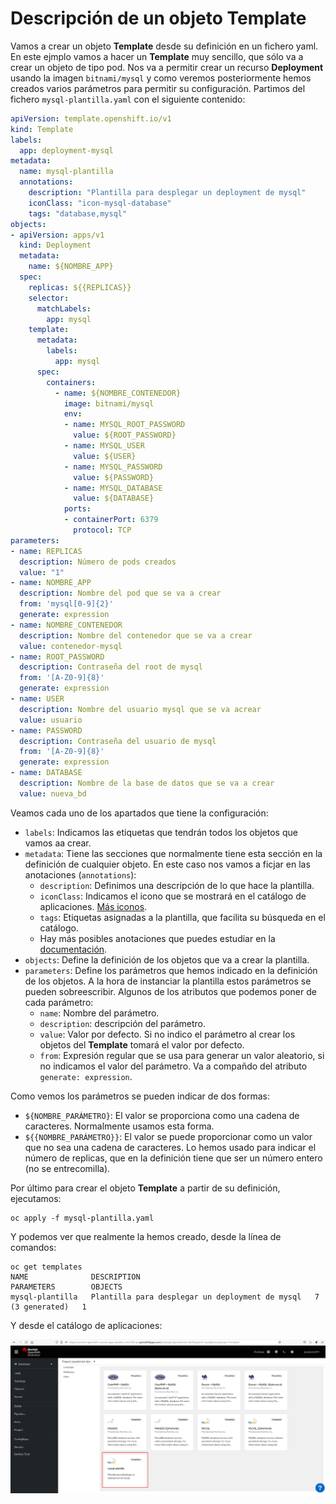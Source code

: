 # Descripción de un objeto Template

Vamos a crear un objeto **Template** desde su definición en un fichero yaml. En este ejmplo vamos a hacer un **Template** muy sencillo, que sólo va a crear un objeto de tipo pod. Nos va a permitir crear un recurso **Deployment** usando la imagen `bitnami/mysql` y como veremos posteriormente hemos creados varios parámetros para permitir su configuración. Partimos del fichero `mysql-plantilla.yaml` con el siguiente contenido:

```yaml
apiVersion: template.openshift.io/v1
kind: Template
labels:
  app: deployment-mysql
metadata:
  name: mysql-plantilla
  annotations:
    description: "Plantilla para desplegar un deployment de mysql"
    iconClass: "icon-mysql-database"
    tags: "database,mysql"
objects:
- apiVersion: apps/v1
  kind: Deployment
  metadata:
    name: ${NOMBRE_APP}
  spec:
    replicas: ${{REPLICAS}}
    selector:
      matchLabels:
        app: mysql
    template:
      metadata:
        labels:
          app: mysql
      spec:
        containers:
          - name: ${NOMBRE_CONTENEDOR}
            image: bitnami/mysql  
            env:
            - name: MYSQL_ROOT_PASSWORD
              value: ${ROOT_PASSWORD}
            - name: MYSQL_USER
              value: ${USER}
            - name: MYSQL_PASSWORD
              value: ${PASSWORD}
            - name: MYSQL_DATABASE
              value: ${DATABASE}
            ports:
            - containerPort: 6379
              protocol: TCP
parameters:
- name: REPLICAS
  description: Número de pods creados
  value: "1"
- name: NOMBRE_APP
  description: Nombre del pod que se va a crear
  from: 'mysql[0-9]{2}'
  generate: expression
- name: NOMBRE_CONTENEDOR
  description: Nombre del contenedor que se va a crear
  value: contenedor-mysql
- name: ROOT_PASSWORD
  description: Contraseña del root de mysql
  from: '[A-Z0-9]{8}'
  generate: expression
- name: USER
  description: Nombre del usuario mysql que se va acrear
  value: usuario
- name: PASSWORD
  description: Contraseña del usuario de mysql
  from: '[A-Z0-9]{8}'
  generate: expression
- name: DATABASE
  description: Nombre de la base de datos que se va a crear
  value: nueva_bd
```

Veamos cada uno de los apartados que tiene la configuración:

* `labels`: Indicamos las etiquetas que tendrán todos los objetos que vamos aa crear.
* `metadata`: Tiene las secciones que normalmente tiene esta sección en la definición de cualquier objeto. En este caso nos vamos a ficjar en las anotaciones (`annotations`):
    * `description`: Definimos una descripción de lo que hace la plantilla.
    * `iconClass`: Indicamos el icono que se mostrará en el catálogo de aplicaciones. [Más iconos](https://rawgit.com/openshift/openshift-logos-icon/master/demo.html).
    * `tags`: Etiquetas asignadas a la plantilla, que facilita su búsqueda en el catálogo.
    * Hay más posibles anotaciones que puedes estudiar en la [documentación](https://docs.openshift.com/container-platform/4.12/openshift_images/using-templates.html).
* `objects`: Define la definición de los objetos que va a crear la plantilla.
* `parameters`: Define los parámetros que hemos indicado en la definición de los objetos. A la hora de instanciar la plantilla estos parámetros se pueden sobreescribir. Algunos de los atributos que podemos poner de cada parámetro:
    * `name`: Nombre del parámetro.
    * `description`: descripción del parámetro.
    * `value`: Valor por defecto. Si no indico el parámetro al crear los objetos del **Template** tomará el valor por defecto.
    * `from`: Expresión regular que se usa para generar un valor aleatorio, si no indicamos el valor del parámetro. Va a compañdo del atributo `generate: expression`.

Como vemos los parámetros se pueden indicar de dos formas:

* `${NOMBRE_PARÁMETRO}`: El valor se proporciona como una cadena de caracteres. Normalmente usamos esta forma.
* `${{NOMBRE_PARÁMETRO}}`: El valor se puede proporcionar como un valor que no sea una cadena de caracteres. Lo hemos usado para indicar el número de replicas, que en la definición tiene que ser un número entero (no se entrecomilla).


Por último para crear el objeto **Template** a partir de su definición, ejecutamos:

    oc apply -f mysql-plantilla.yaml

Y podemos ver que realmente la hemos creado, desde la línea de comandos:

    oc get templates
    NAME              DESCRIPTION                                       PARAMETERS        OBJECTS
    mysql-plantilla   Plantilla para desplegar un deployment de mysql   7 (3 generated)   1

Y desde el catálogo de aplicaciones:

![mysql](img/mysql.png)